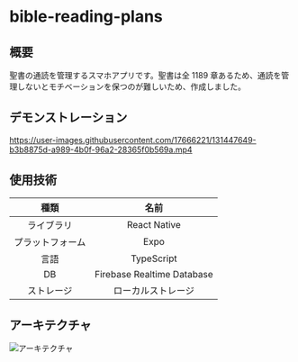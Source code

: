 # bible-reading-plans

## 概要

聖書の通読を管理するスマホアプリです。聖書は全 1189 章あるため、通読を管理しないとモチベーションを保つのが難しいため、作成しました。

## デモンストレーション

<https://user-images.githubusercontent.com/17666221/131447649-b3b8875d-a989-4b0f-96a2-28365f0b569a.mp4>

## 使用技術

| 種類 | 名前 |
| :---: | :---: |
| ライブラリ | React Native |
| プラットフォーム | Expo |
| 言語 | TypeScript |
| DB | Firebase Realtime Database |
| ストレージ | ローカルストレージ |

## アーキテクチャ

![アーキテクチャ](https://user-images.githubusercontent.com/17666221/131456087-fc50f216-7094-40b6-9552-dfac1930c97d.png)
